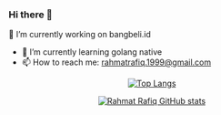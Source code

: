 ### Hi there 👋

<!--
**RahmatRafiq/RahmatRafiq** is a ✨ _special_ ✨ repository because its `README.md` (this file) appears on your GitHub profile.

Here are some ideas to get you started:

- 🔭 I’m currently working on bangbeli.id
- 🌱 I’m currently learning golang native
- 👯 I’m looking to collaborate on ...
- 🤔 I’m looking for help with ...
- 💬 Ask me about ...
- 📫 How to reach me: ...
- 😄 Pronouns: ...
- ⚡ Fun fact: ...
-->
🔭 I’m currently working on bangbeli.id
- 🌱 I’m currently learning golang native
- 📫 How to reach me: rahmatrafiq.1999@gmail.com

<div align="center">
 
 [![Top Langs](https://github-readme-stats.vercel.app/api/top-langs/?username=RahmatRafiq&layout=compact&theme=tokyonight&show_icons=true)](https://github.com/RahmatRafiq)
</div>
<div align="center">
 
 [![Rahmat Rafiq GitHub stats](https://github-readme-stats.vercel.app/api?username=RahmatRafiq&theme=tokyonight&show_icons=true)](https://github.com/RahmatRafiq)
</div>
